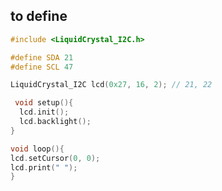## to define

```C++
#include <LiquidCrystal_I2C.h>
```
```C++
#define SDA 21
#define SCL 47
```
```C++
LiquidCrystal_I2C lcd(0x27, 16, 2); // 21, 22
```
```C++
 void setup(){
  lcd.init();
  lcd.backlight();
}
```
```C++
void loop(){
lcd.setCursor(0, 0);
lcd.print(" ");
}
```
